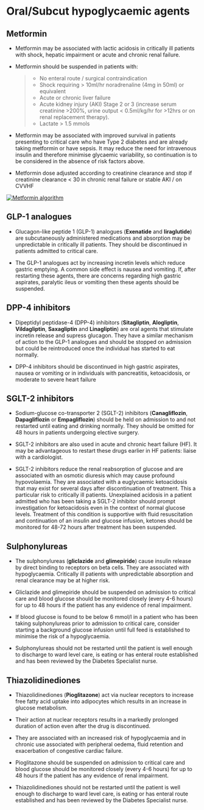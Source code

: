 # Oral/Subcut hypoglycaemic agents

## Metformin

- Metformin may be associated with lactic acidosis in critically ill patients with shock, hepatic impairment or acute and chronic renal failure.

- Metformin should be suspended in patients with:
  > - No enteral route / surgical contraindication
  > - Shock requiring > 10ml/hr noradrenaline (4mg in 50ml) or equivalent
  > - Acute or chronic liver failure
  > - Acute kidney injury (AKI) Stage 2 or 3 (increase serum creatinine >200%, urine output < 0.5ml/kg/hr for >12hrs or on renal replacement therapy).
  > - Lactate > 1.5 mmols

- Metformin may be associated with improved survival in patients presenting to critical care who have Type 2 diabetes and are already taking metformin or have sepsis. It may reduce the need for intravenous insulin and therefore minimise glycaemic variability, so continuation is to be considered in the absence of risk factors above.

- Metformin dose adjusted according to creatinine clearance and stop if creatinine clearance < 30 in chronic renal failure or stable AKI / on CVVHF

<!-- insert flowchart SVG code -->
[![Metformin algorithm](/metformin.svg)](/metformin.pdf)

## GLP-1 analogues

- Glucagon-like peptide 1 (GLP-1) analogues (**Exenatide** and **liraglutide**) are subcutaneously administered medications and absorption may be unpredictable in critically ill patients. They should be discontinued in patients admitted to critical care.

- The GLP-1 analogues act by increasing incretin levels which reduce gastric emptying. A common side effect is nausea and vomiting. If, after restarting these agents, there are concerns regarding high gastric aspirates, paralytic ileus or vomiting then these agents should be suspended.

## DPP-4 inhibitors

- Dipeptidyl peptidase-4 (DPP-4) inhibitors (**Sitagliptin**, **Alogliptin**, **Vildagliptin**, **Saxagliptin** and **Linagliptin**) are oral agents that stimulate incretin release and supress glucagon. They have a similar mechanism of action to the GLP-1 analogues and should be stopped on admission but could be reintroduced once the individual has started to eat normally.

- DPP-4 inhibitors should be discontinued in high gastric aspirates, nausea or vomiting or in individuals with pancreatitis, ketoacidosis, or moderate to severe heart failure

## SGLT-2 inhibitors

- Sodium-glucose co-transporter 2 (SGLT-2) inhibitors (**Canagliflozin**, **Dapagliflozin** or **Empagliflozin**) should be held on admission to and not restarted until eating and drinking normally. They should be omitted for 48 hours in patients undergoing elective surgery.

- SGLT-2 inhibitors are also used in acute and chronic heart failure (HF). It may be advantageous to restart these drugs earlier in HF patients: liaise with a cardiologist.

- SGLT-2 inhibitors reduce the renal reabsorption of glucose and are associated with an osmotic diuresis which may cause profound hypovolaemia.  They are associated with a euglycaemic ketoacidosis that may exist for several days after discontinuation of treatment. This a particular risk to critically ill patients. Unexplained acidosis in a patient admitted who has been taking a SGLT-2 inhibitor should prompt investigation for ketoacidosis even in the context of normal glucose levels. Treatment of this condition is supportive with fluid resuscitation and continuation of an insulin and glucose infusion, ketones should be monitored for 48-72 hours after treatment has been suspended.

## Sulphonylureas

- The sulphonylureas (**gliclazide** and **glimepiride**) cause insulin release by direct binding to receptors on beta cells. They are associated with hypoglycaemia. Critically ill patients with unpredictable absorption and renal clearance may be at higher risk.

- Gliclazide and glimepiride should be suspended on admission to critical care and blood glucose should be monitored closely (every 4-6 hours) for up to 48 hours if the patient has any evidence of renal impairment.  

- If blood glucose is found to be below 6 mmol/l in a patient who has been taking sulphonylureas prior to admission to critical care, consider starting a background glucose infusion until full feed is established to minimise the risk of a hypoglycaemia.

- Sulphonylureas should not be restarted until the patient is well enough to discharge to ward level care, is eating or has enteral route established and has been reviewed by the Diabetes Specialist nurse.

## Thiazolidinediones

- Thiazolidinediones (**Pioglitazone**) act via nuclear receptors to increase free fatty acid uptake into adipocytes which results in an increase in glucose metabolism.

- Their action at nuclear receptors results in a markedly prolonged duration of action even after the drug is discontinued.

- They are associated with an increased risk of hypoglycaemia and in chronic use associated with peripheral oedema, fluid retention and exacerbation of congestive cardiac failure.

- Pioglitazone should be suspended on admission to critical care and blood glucose should be monitored closely (every 4-6 hours) for up to 48 hours if the patient has any evidence of renal impairment.  

- Thiazolidinediones should not be restarted until the patient is well enough to discharge to ward level care, is eating or has enteral route established and has been reviewed by the Diabetes Specialist nurse.
